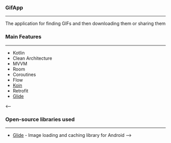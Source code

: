 ### GifApp
---
The application for finding GIFs and then downloading them or sharing them

### Main Features
---
- Kotlin
- Clean Architecture
- MVVM
- Room
- Coroutines
- Flow
- [Koin](https://github.com/InsertKoinIO/koin)
- Retrofit
- [Glide](https://github.com/bumptech/glide)

<-- 
### Open-source libraries used
---
- [Glide](https://github.com/bumptech/glide) - Image loading and caching library for Android -->
